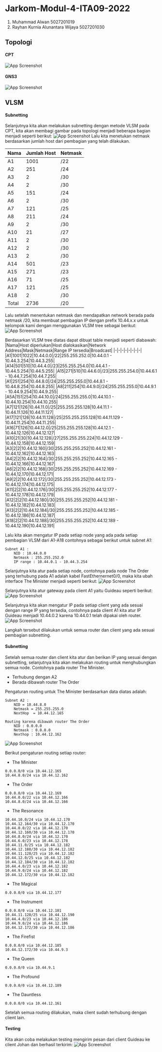 
# Jarkom-Modul-4-ITA09-2022
1. Muhammad Alwan 5027201019
2. Rayhan Kurnia Alunantara Wijaya 5027201030


## Topologi
#### CPT
![App Screenshot](https://archive.org/download/modul4/tCPT.png)
#### GNS3
![App Screenshot](https://archive.org/download/cisco-packet-tracer-c-users-lenovo-one-drive-dokumen-t-3-mp-jkm-mod-4-jarkom-mod/tGNS3.png)
## VLSM
#### Subnetting
Selanjutnya kita akan melakukan subnetting dengan metode VLSM pada CPT, kita akan membagi gambar pada
topologi menjadi beberapa bagian menjadi seperti berikut: 
![App Screenshot](https://archive.org/download/cisco-packet-tracer-c-users-lenovo-one-drive-dokumen-t-3-mp-jkm-mod-4-jarkom-mod/Screenshot%202022-11-23%20190624.png)
Lalu kita menetukan netmask berdasarkan jumlah host dari pembagian yang telah dilakukan.

| Nama  | Jumlah Host | Netmask |
| ------------- | ------------- | ------------- | 
| A1 | 1001  | /22  |
| A2  | 251 | /24 |
| A3  | 2  | /30 |
| A4 | 2 | /30 |
| A5  | 151 | /24  |
| A6  | 2  | /30  |
| A7 | 121 | /25 |
| A8  | 211 | /24  |
| A9 | 2  | /30 |
| A10  | 21 | /27  |
| A11  | 2  | /30  |
| A12  | 2  | /30 |
| A13  | 2  | /30  |
| A14  | 501  | /23  |
| A15  | 271  | /23 |
| A16  | 71 | /25 |
| A17  | 121 | /25 |
| A18 | 2  | /30  |
| Total | 2736  | /20 |

Lalu setelah menentukan netmask dan mendapatkan network berada pada netmask /20, kita 
membuat pembagian IP dengan prefix 10.44.x.x untuk kelompok kami dengan menggunakan VLSM tree sebagai berikut:
![App Screenshot](https://archive.org/download/cisco-packet-tracer-c-users-lenovo-one-drive-dokumen-t-3-mp-jkm-mod-4-jarkom-mod/VLSM_TREE.png)

Berdasarkan VLSM tree diatas dapat dibuat table menjadi seperti diabawah:
|Nama|Host diperlukan|Host dialokasikan|Network Address|Mask|Netmask|Range IP tersedia|Broadcast|
|-|-|-|-|-|-|-|-|
|A1|1001|1022|10.44.0.0|/22|255.255.252.0|10.44.0.1 - 10.44.3.254|10.44.3.255|
|A14|501|510|10.44.4.0|/23|255.255.254.0|10.44.4.1 - 10.44.5.254|10.44.5.255|
|A15|271|510|10.44.6.0|/23|255.255.254.0|10.44.6.1 - 10.44.7.254|10.44.7.255|
|A1|251|254|10.44.8.0|/24|255.255.255.0|10.44.8.1 - 10.44.8.254|10.44.8.255|
|A8|211|254|10.44.9.0|/24|255.255.255.0|10.44.9.1 - 10.44.9.254|10.44.9.255|
|A5A|151|254|10.44.10.0|/24|255.255.255.0|10.44.10.1 - 10.44.10.254|10.44.10.255|
|A7|121|126|10.44.11.0|/25|255.255.255.128|10.44.11.1 - 10.44.11.126|10.44.11.127|
|A17|121|126|10.44.11.128|/25|255.255.255.128|10.44.11.129 - 10.44.11.254|10.44.11.255|
|A16|71|126|10.44.12.0|/25|255.255.255.128|10.44.12.1 - 10.44.12.126|10.44.12.127|
|A10|21|30|10.44.12.128|/27|255.255.255.224|10.44.12.129 - 10.44.12.158|10.44.12.159|
|A3|2|2|10.44.12.160|/30|255.255.255.252|10.44.12.161 - 10.44.12.162|10.44.12.163|
|A4|2|2|10.44.12.164|/30|255.255.255.252|10.44.12.165 - 10.44.12.166|10.44.12.167|
|A6|2|2|10.44.12.168|/30|255.255.255.252|10.44.12.169 - 10.44.12.170|10.44.12.171|
|A9|2|2|10.44.12.172|/30|255.255.255.252|10.44.12.173 - 10.44.12.174|10.44.12.175|
|A11|2|2|10.44.12.176|/30|255.255.255.252|10.44.12.177 - 10.44.12.178|10.44.12.179|
|A12|2|2|10.44.12.180|/30|255.255.255.252|10.44.12.181 - 10.44.12.182|10.44.12.183|
|A13|2|2|10.44.12.184|/30|255.255.255.252|10.44.12.185 - 10.44.12.186|10.44.12.187|
|A18|2|2|10.44.12.188|/30|255.255.255.252|10.44.12.189 - 10.44.12.190|10.44.12.191|

Lalu kita akan mengatur IP pada setiap node yang ada pada setiap pembagian VLSM dari A1-A18
contohnya sebagai berikut untuk subnet A1:
```
Subnet A1 : 
    NID : 10.44.0.0
    Netmask : 255.255.252.0
    IP range : 10.44.0.1 - 10.44.3.254
```
Selanjutnya kita atur pada setiap node, contohnya pada node The Order yang terhubung pada A1 adalah
kabel FastEthernernet0/0, maka kita ubah interface The Minister menjadi seperti berikut:
![App Screenshot](https://archive.org/download/cisco-packet-tracer-c-users-lenovo-one-drive-dokumen-t-3-mp-jkm-mod-4-jarkom-mod/The%20Minister%2011_25_2022%201_25_54%20PM.png)

Selanjutnya kita atur gateway pada client A1 yaitu Guideau seperti berikut:
![App Screenshot](https://archive.org/download/cisco-packet-tracer-c-users-lenovo-one-drive-dokumen-t-3-mp-jkm-mod-4-jarkom-mod/Guideau%20%281000%20Host%29%2011_25_2022%201_29_06%20PM.png)

Selanjutnya kita akan mengatur IP pada setiap client yang ada sesuai dengan range IP yang tersedia, contohnya pada client A1 kita atur IP
Guideau menjadi 10.44.0.2 karena 10.44.0.1 telah dipakai oleh router.
![App Screenshot](https://archive.org/download/cisco-packet-tracer-c-users-lenovo-one-drive-dokumen-t-3-mp-jkm-mod-4-jarkom-mod/Guideau%20%281000%20Host%29%2011_25_2022%201_29_19%20PM.png)

Langkah tersebut dilakukan untuk semua router dan client yang ada sesuai pembagian subnetting.

#### Subnetting
Setelah semua router dan client kita atur dan berikan IP yang sesuai dengan subnetting, selanjutnya kita
akan melakukan routing untuk menghubungkan semua node.
Contohnya pada router The Minister.

- Terhubung dengan A2
- Berada dibawah router The Order

Pengaturan routing untuk The Minister berdasarkan data diatas adalah:
```
Subnet A2 :
    NID = 10.44.8.0
    Netmask = 255.255.255.0
    NextHop  = 10.44.12.165

Routing karena dibawah router The Order
    NID : 0.0.0.0
    Netmask : 0.0.0.0
    Nexthop : 10.44.12.162
```
![App Screenshot](https://archive.org/download/cisco-packet-tracer-c-users-lenovo-one-drive-dokumen-t-3-mp-jkm-mod-4-jarkom-mod/The%20Minister%2011_25_2022%201_43_59%20PM.png)

Berikut pengaturan routing setiap router:

- The Minister
```
0.0.0.0/0 via 10.44.12.165
10.44.8.0/24 via 10.44.12.162
```
- The Order
```
0.0.0.0/0 via 10.44.12.169
10.44.0.0/22 via 10.44.12.166
10.44.8.0/24 via 10.44.12.166
```
- The Resonance
```
10.44.10.0/24 via 10.44.12.170
10.44.12.164/30 via 10.44.12.170
10.44.0.0/22 via 10.44.12.170
10.44.12.160/30 via 10.44.12.170
10.44.8.0/24 via 10.44.12.170
10.44.6.0/23 via 10.44.12.178
10.44.11.0/25 via 10.44.12.182
10.44.12.188/30 via 10.44.12.182
10.44.11.128/25 via 10.44.12.182
10.44.12.0/25 via 10.44.12.182
10.44.12.184/30 via 10.44.12.182
10.44.4.0/23 via 10.44.12.182
10.44.9.0/24 via 10.44.12.182
10.44.12.172/30 via 10.44.12.182
```
- The Magical
```
0.0.0.0/0 via 10.44.12.177
```
- The Instrument
```
0.0.0.0/0 via 10.44.12.181
10.44.11.128/25 via 10.44.12.190
10.44.4.0/23 via 10.44.12.186
10.44.9.0/24 via 10.44.12.186
10.44.12.172/30 via 10.44.12.186
```
- The Firefist
```
0.0.0.0/0 via 10.44.12.185
10.44.12.172/30 via 10.44.9.3
```
- The Queen
```
0.0.0.0/0 via 10.44.9.1
```
- The Profound
```
0.0.0.0/0 via 10.44.12.189
```
- The Dauntless
```
0.0.0.0/0 via 10.44.12.161
```

Setelah semua routing dilakukan, maka client sudah terhubung dengan client lain.

#### Testing

Kita akan coba melakukan testing mengirim pesan dari client Guideau ke client Johan dan berhasil terkirim:
![App Screenshot](https://archive.org/download/cisco-packet-tracer-c-users-lenovo-one-drive-dokumen-t-3-mp-jkm-mod-4-jarkom-mod/Cisco%20Packet%20Tracer%20-%20C__Users_lenovo_OneDrive_Dokumen_T3MP_JKM_mod4_JARKOM-MODUL-4-ITA09-2022.pkt%2011_25_2022%201_52_39%20PM.png)

